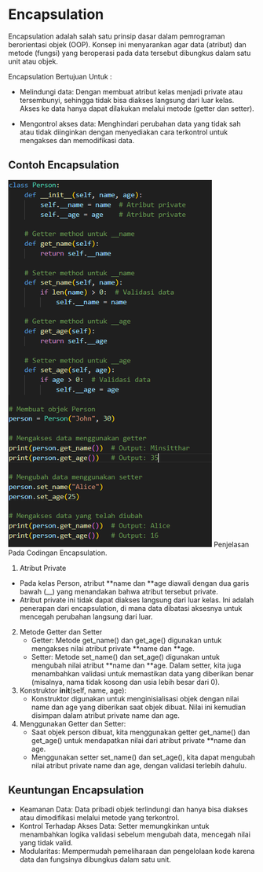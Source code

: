 # Encapsulation

Encapsulation adalah salah satu prinsip dasar dalam pemrograman berorientasi objek (OOP). Konsep ini menyarankan agar data (atribut) dan metode (fungsi) yang beroperasi pada data tersebut dibungkus dalam satu unit atau objek.

Encapsulation Bertujuan Untuk :

- Melindungi data: Dengan membuat atribut kelas menjadi private atau tersembunyi, sehingga tidak bisa diakses langsung dari luar kelas. Akses ke data hanya dapat dilakukan melalui metode (getter dan setter).

- Mengontrol akses data: Menghindari perubahan data yang tidak sah atau tidak diinginkan dengan menyediakan cara terkontrol untuk mengakses dan memodifikasi data.

## Contoh Encapsulation

![encapsulation.py](Encapsulation.png)
Penjelasan Pada Codingan Encapsulation.

1. Atribut Private

- Pada kelas Person, atribut **name dan **age diawali dengan dua garis bawah (\_\_) yang menandakan bahwa atribut tersebut private.
- Atribut private ini tidak dapat diakses langsung dari luar kelas. Ini adalah penerapan dari encapsulation, di mana data dibatasi aksesnya untuk mencegah perubahan langsung dari luar.

2. Metode Getter dan Setter
   - Getter: Metode get_name() dan get_age() digunakan untuk mengakses nilai atribut private **name dan **age.
   - Setter: Metode set_name() dan set_age() digunakan untuk mengubah nilai atribut **name dan **age. Dalam setter, kita juga menambahkan validasi untuk memastikan data yang diberikan benar (misalnya, nama tidak kosong dan usia lebih besar dari 0).
3. Konstruktor **init**(self, name, age):
   - Konstruktor digunakan untuk menginisialisasi objek dengan nilai name dan age yang diberikan saat objek dibuat. Nilai ini kemudian disimpan dalam atribut private name dan age.
4. Menggunakan Getter dan Setter:
   - Saat objek person dibuat, kita menggunakan getter get_name() dan get_age() untuk mendapatkan nilai dari atribut private \*\*name dan age.
   - Menggunakan setter set_name() dan set_age(), kita dapat mengubah nilai atribut private name dan age, dengan validasi terlebih dahulu.

## Keuntungan Encapsulation

- Keamanan Data: Data pribadi objek terlindungi dan hanya bisa diakses atau dimodifikasi melalui metode yang terkontrol.
- Kontrol Terhadap Akses Data: Setter memungkinkan untuk menambahkan logika validasi sebelum mengubah data, mencegah nilai yang tidak valid.
- Modularitas: Mempermudah pemeliharaan dan pengelolaan kode karena data dan fungsinya dibungkus dalam satu unit.

